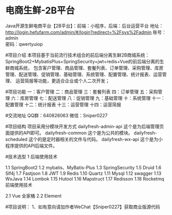 # 电商生鲜-2B平台
Java开源生鲜电商平台【2B平台】：前端：小程序，后端：后台运营平台
地址：http://login.hefufarm.com/admin/#/login?redirect=%2Fsys%2Fadmin
账号：admin  
密码：qwertyuiop

#项目介绍
本项目基于当前流行技术组合的前后端分离生鲜2B商城系统： SpringBoot2+MybatisPlus+SpringSecurity+jwt+redis+Vue的前后端分离的生鲜商城系统， 包含客户管理、商品管理、套餐列表、订单管理、采购管理、库房管理、配送管理、促销管理、基础管理、系统管理、配置管理、统计报表、运营管理、
运营简报等功能，更适合企业或个人二次开发；


#项目功能
一：客户管理
二：商品管理
三：套餐列表
四：订单管理
五：采购管理
六：库房管理
七：配送管理
八：促销管理
九：基础管理
十：系统管理
十一：配置管理
十二：统计报表
十三：运营管理
十四：运营简报


#交流地址
QQ群：640826063 微信：Sniper0227

#项目结构
项目采用分模块开发方式
dailyfresh-admin-api  这个是为后端管理页面提供的API即可。
dailyfresh-common 这个是为公共的模块。
dailyfresh-scheduled  这个的是定时器相关的文件与代码。
dailyfresh-wx-api  这个是为小程序提供的API后端文件。

#技术选型
1 后端使用技术

1.1 SpringBoot2
1.2 mybatis、MyBatis-Plus
1.3 SpringSecurity
1.5 Druid
1.6 Slf4j
1.7 Fastjson
1.8 JWT
1.9 Redis
1.10 Quartz
1.11 Mysql
1.12 swagger
1.13 WxJava
1.14 Lombok
1.15 Hutool
1.16 Mapstruct
1.17 Redisson
1.18 Rocketmq
前端使用技术

2.1 Vue 全家桶
2.2 Element

#项目说明：
1、如有意向请加作者WeChat【Sniper0227】获取商业版源代码
